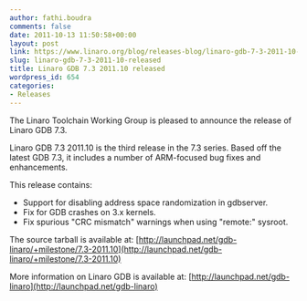 ```yaml
---
author: fathi.boudra
comments: false
date: 2011-10-13 11:50:58+00:00
layout: post
link: https://www.linaro.org/blog/releases-blog/linaro-gdb-7-3-2011-10-released/
slug: linaro-gdb-7-3-2011-10-released
title: Linaro GDB 7.3 2011.10 released
wordpress_id: 654
categories:
- Releases
---
```


The Linaro Toolchain Working Group is pleased to announce the release of Linaro GDB 7.3.

Linaro GDB 7.3 2011.10 is the third release in the 7.3 series.  Based off the latest GDB 7.3, it includes a number of ARM-focused bug fixes and enhancements.

This release contains:
* Support for disabling address space randomization in gdbserver.
* Fix for GDB crashes on 3.x kernels.
* Fix spurious "CRC mismatch" warnings when using "remote:" sysroot.

The source tarball is available at:
[http://launchpad.net/gdb-linaro/+milestone/7.3-2011.10](http://launchpad.net/gdb-linaro/+milestone/7.3-2011.10)

More information on Linaro GDB is available at:
[http://launchpad.net/gdb-linaro](http://launchpad.net/gdb-linaro)
